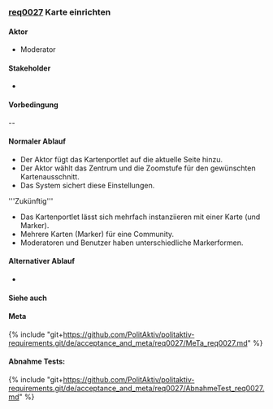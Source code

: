 ### [req0027](https://github.com/PolitAktiv/politaktiv-requirements/tree/master/de/requirements/req0027.md) Karte einrichten

#### Aktor
 * Moderator

#### Stakeholder
 * 
#### Vorbedingung
--

#### Normaler Ablauf
 * Der Aktor fügt das Kartenportlet auf die aktuelle Seite hinzu.
 * Der Aktor wählt das Zentrum und die Zoomstufe für den gewünschten Kartenausschnitt.
 * Das System sichert diese Einstellungen.

'''Zukünftig'''
 * Das Kartenportlet lässt sich mehrfach instanziieren mit einer Karte (und Marker).
 * Mehrere Karten (Marker) für eine Community.
 * Moderatoren und Benutzer haben unterschiedliche Markerformen.

#### Alternativer Ablauf
 * 

#### Siehe auch

#### Meta
{% include "git+https://github.com/PolitAktiv/politaktiv-requirements.git/de/acceptance_and_meta/req0027/MeTa_req0027.md" %} 


#### Abnahme Tests:
{% include "git+https://github.com/PolitAktiv/politaktiv-requirements.git/de/acceptance_and_meta/req0027/AbnahmeTest_req0027.md" %} 